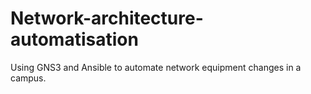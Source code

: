 # Network-architecture-automatisation
Using GNS3 and Ansible to automate network equipment changes in a campus.
